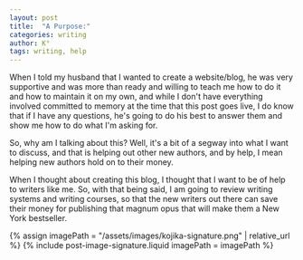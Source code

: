 ```yaml
---
layout: post
title:  "A Purpose:"
categories: writing
author: K°
tags: writing, help
---
```


When I told my husband that I wanted to create a website/blog, he was very supportive and was more than ready and willing to teach me how to do it and how to maintain it on my own, and while I don't have everything involved committed to memory at the time that this post goes live, I do know that if I have any questions, he's going to do his best to answer them and show me how to do what I'm asking for.

So, why am I talking about this? Well, it's a bit of a segway into what I want to discuss, and that is helping out other new authors, and by help, I mean helping new authors hold on to their money.

When I thought about creating this blog, I thought that I want to be of help to writers like me. So, with that being said, I am going to review writing systems and writing courses, so that the new writers out there can save their money for publishing that magnum opus that will make them a New York bestseller.

<!-- signature -->
{% assign imagePath = "/assets/images/kojika-signature.png" | relative_url %}
{% include post-image-signature.liquid imagePath = imagePath %}
